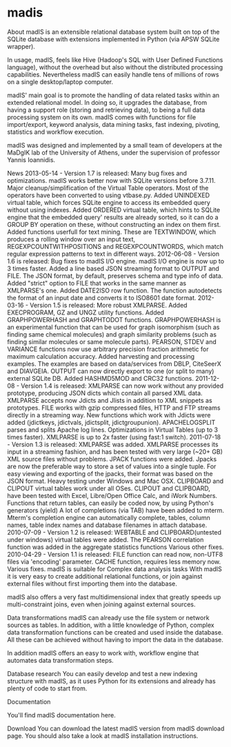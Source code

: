 # madis

About
madIS is an extensible relational database system built on top of the SQLite database with extensions implemented in Python (via APSW SQLite wrapper).

In usage, madIS, feels like Hive (Hadoop's SQL with User Defined Functions language), without the overhead but also without the distributed processing capabilities. Nevertheless madIS can easily handle tens of millions of rows on a single desktop/laptop computer.

madIS' main goal is to promote the handling of data related tasks within an extended relational model. In doing so, it upgrades the database, from having a support role (storing and retrieving data), to being a full data processing system on its own. madIS comes with functions for file import/export, keyword analysis, data mining tasks, fast indexing, pivoting, statistics and workflow execution.

madIS was designed and implemented by a small team of developers at the MaDgIK lab of the University of Athens, under the supervision of professor Yannis Ioannidis.

News
2013-05-14 - Version 1.7 is released:
Many bug fixes and optimizations. madIS works better now with SQLite versions before 3.7.11.
Major cleanup/simplification of the Virtual Table operators. Most of the operators have been converted to using vtbase.py.
Added UNINDEXED virtual table, which forces SQLite engine to access its embedded query without using indexes.
Added ORDERED virtual table, which hints to SQLite engine that the embedded query' results are already sorted, so it can do a GROUP BY operation on these, without constructing an index on them first.
Added functions userfull for text mining. These are TEXTWINDOW, which produces a rolling window over an input text, REGEXPCOUNTWITHPOSITIONS and REGEXPCOUNTWORDS, which match regular expression patterns to text in different ways.
2012-06-08 - Version 1.6 is released:
Bug fixes to madIS I/O engine. madIS I/O engine is now up to 3 times faster.
Added a line based JSON streaming format to OUTPUT and FILE. The JSON format, by default, preserves schema and type info of data.
Added "strict" option to FILE that works in the same manner as XMLPARSE's one.
Added DATE2ISO row function. The function autodetects the format of an input date and converts it to ISO8601 date format.
2012-03-16 - Version 1.5 is released:
More robust XMLPARSE.
Added EXECPROGRAM, GZ and UNGZ utility functions.
Added GRAPHPOWERHASH and GRAPHTODOT functions. GRAPHPOWERHASH is an experimental function that can be used for graph isomorphism (such as finding same chemical molecules) and graph similarity problems (such as finding similar molecules or same molecule parts).
PEARSON, STDEV and VARIANCE functions now use arbitrary precision fraction arithmetic for maximum calculation accuracy.
Added harvesting and processing examples. The examples are based on data/services from DBLP, CiteSeerX and DIAVGEIA.
OUTPUT can now directly export to one (or split to many) external SQLite DB.
Added HASHMD5MOD and CRC32 functions.
2011-12-08 - Version 1.4 is released:
XMLPARSE can now work without any provided prototype, producing JSON dicts which contain all parsed XML data. XMLPARSE accepts now Jdicts and Jlists in addition to XML snippets as prototypes.
FILE works with gzip compressed files, HTTP and FTP streams directly in a streaming way.
New functions which work with Jdicts were added (jdictkeys, jdictvals, jdictsplit, jdictgroupunion).
APACHELOGSPLIT parses and splits Apache log lines.
Optimizations in Virtual Tables (up to 3 times faster). XMLPARSE is up to 2x faster (using fast:1 switch).
2011-07-18 - Version 1.3 is released:
XMLPARSE was added. XMLPARSE processes its input in a streaming fashion, and has been tested with very large (~20+ GB) XML source files without problems.
JPACK functions were added. Jpacks are now the preferable way to store a set of values into a single tuple. For easy viewing and exporting of the jpacks, their format was based on the JSON format.
Heavy testing under Windows and Mac OSX. CLIPBOARD and CLIPOUT virtual tables work under all OSes.
CLIPOUT and CLIPBOARD, have been tested with Excel, Libre/Open Office Calc, and iWork Numbers.
Functions that return tables, can easily be coded now, by using Python's generators (yield)
A lot of completions (via TAB) have been added to mterm. Mterm's completion engine can automatically complete, tables, column names, table index names and database filenames in attach database.
2010-07-09 - Version 1.2 is released:
WEBTABLE and CLIPBOARD(untested under windows) virtual tables were added.
The PEARSON correlation function was added in the aggregate statistics functions
Various other fixes.
2010-04-29 - Version 1.1 is released:
FILE function can read now, non-UTF8 files via 'encoding' parameter.
CACHE function, requires less memory now.
Various fixes.
madIS is suitable for
Complex data analysis tasks
With madIS it is very easy to create additional relational functions, or join against external files without first importing them into the database.

madIS also offers a very fast multidimensional index that greatly speeds up multi-constraint joins, even when joining against external sources.

Data transformations
madIS can already use the file system or network sources as tables. In addition, with a little knowledge of Python, complex data transformation functions can be created and used inside the database. All these can be achieved without having to import the data in the database.

In addition madIS offers an easy to work with, workflow engine that automates data transformation steps.

Database research
You can easily develop and test a new indexing structure with madIS, as it uses Python for its extensions and already has plenty of code to start from.

Documentation

You'll find madIS documentation here.

Download
You can download the latest madIS version from madIS download page. You should also take a look at madIS installation instructions.





